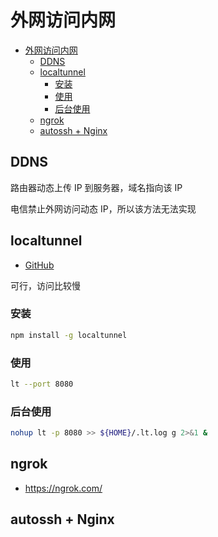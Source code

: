 # 外网访问内网

<!-- @import "[TOC]" {cmd="toc" depthFrom=1 depthTo=6 orderedList=false} -->
<!-- code_chunk_output -->

* [外网访问内网](#外网访问内网)
	* [DDNS](#ddns)
	* [localtunnel](#localtunnel)
		* [安装](#安装)
		* [使用](#使用)
		* [后台使用](#后台使用)
	* [ngrok](#ngrok)
	* [autossh + Nginx](#autossh-nginx)

<!-- /code_chunk_output -->

## DDNS

路由器动态上传 IP 到服务器，域名指向该 IP

电信禁止外网访问动态 IP，所以该方法无法实现

## localtunnel

* [GitHub](https://github.com/localtunnel/localtunnel)

可行，访问比较慢

### 安装

```sh
npm install -g localtunnel
```

### 使用

```sh
lt --port 8080
```

### 后台使用

```sh
nohup lt -p 8080 >> ${HOME}/.lt.log g 2>&1 &
```

## ngrok

* <https://ngrok.com/>

## autossh + Nginx
